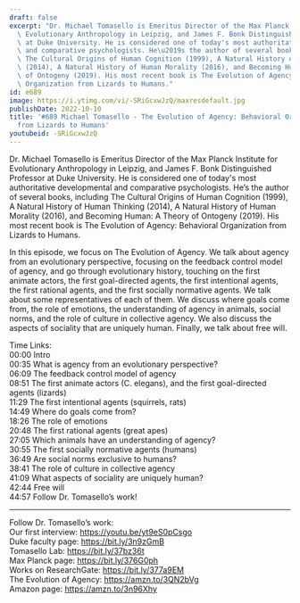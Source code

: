 ```yaml
---
draft: false
excerpt: "Dr. Michael Tomasello is Emeritus Director of the Max Planck Institute for\
  \ Evolutionary Anthropology in Leipzig, and James F. Bonk Distinguished Professor\
  \ at Duke University. He is considered one of today's most authoritative developmental\
  \ and comparative psychologists. He\u2019s the author of several books, including\
  \ The Cultural Origins of Human Cognition (1999), A Natural History of Human Thinking\
  \ (2014), A Natural History of Human Morality (2016), and Becoming Human: A Theory\
  \ of Ontogeny (2019). His most recent book is The Evolution of Agency: Behavioral\
  \ Organization from Lizards to Humans."
id: e689
image: https://i.ytimg.com/vi/-SRiGcxwJzQ/maxresdefault.jpg
publishDate: 2022-10-10
title: '#689 Michael Tomasello - The Evolution of Agency: Behavioral Organization
  from Lizards to Humans'
youtubeid: -SRiGcxwJzQ
---
```

Dr. Michael Tomasello is Emeritus Director of the Max Planck Institute for Evolutionary Anthropology in Leipzig, and James F. Bonk Distinguished Professor at Duke University. He is considered one of today's most authoritative developmental and comparative psychologists. He’s the author of several books, including The Cultural Origins of Human Cognition (1999), A Natural History of Human Thinking (2014), A Natural History of Human Morality (2016), and Becoming Human: A Theory of Ontogeny (2019). His most recent book is The Evolution of Agency: Behavioral Organization from Lizards to Humans.

In this episode, we focus on The Evolution of Agency. We talk about agency from an evolutionary perspective, focusing on the feedback control model of agency, and go through evolutionary history, touching on the first animate actors, the first goal-directed agents, the first intentional agents, the first rational agents, and the first socially normative agents. We talk about some representatives of each of them. We discuss where goals come from, the role of emotions, the understanding of agency in animals, social norms, and the role of culture in collective agency. We also discuss the aspects of sociality that are uniquely human. Finally, we talk about free will.

Time Links:  
00:00 Intro  
00:35  What is agency from an evolutionary perspective?  
06:09  The feedback control model of agency    
08:51  The first animate actors (C. elegans), and the first goal-directed agents (lizards)  
11:29  The first intentional agents (squirrels, rats)  
14:49  Where do goals come from?  
18:26  The role of emotions  
20:48  The first rational agents (great apes)  
27:05  Which animals have an understanding of agency?  
30:55  The first socially normative agents (humans)  
36:49  Are social norms exclusive to humans?  
38:41  The role of culture in collective agency  
41:09  What aspects of sociality are uniquely human?  
42:44  Free will  
44:57  Follow Dr. Tomasello’s work!

---

Follow Dr. Tomasello’s work:  
Our first interview: https://youtu.be/yt9eS0pCsgo  
Duke faculty page: https://bit.ly/3n9zGmB  
Tomasello Lab: https://bit.ly/37bz36t  
Max Planck page: https://bit.ly/376G0ph  
Works on ResearchGate: https://bit.ly/377a9EM  
The Evolution of Agency: https://amzn.to/3QN2bVg  
Amazon page: https://amzn.to/3n96Xhy
